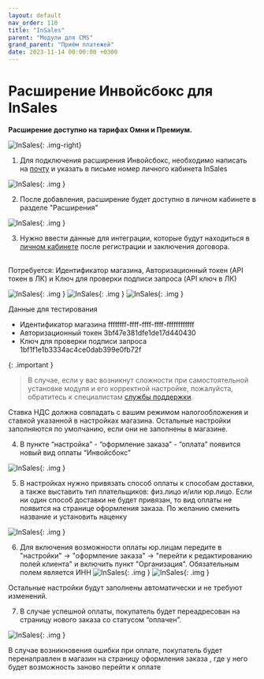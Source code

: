 ```yaml
---
layout: default
nav_order: 110
title: "InSales"
parent: "Модули для CMS"
grand_parent: "Приём платежей"
date: 2023-11-14 00:00:00 +0300
---
```



# Расширение Инвойсбокс для InSales

**Расширение доступно на тарифах Омни и Премиум.**

![InSales](/assets/images/cms/insales.png){: .img-right}

1. Для подключения расширения Инвойсбокс, необходимо написать на [почту](mailto:c-support@invbox.ru) и указать в письме номер личного кабинета InSales

![InSales](/assets/images/cms/insales/1.jpg){: .img }

2. После добавления, расширение будет доступно в личном кабинете в разделе "Расширения" 

![InSales](/assets/images/cms/insales/2.jpg){: .img }

3. Нужно ввести данные для интеграции, которые будут находиться в [личном кабинете](http://business.invoicebox.ru) после регистрации и заключения договора.
<br>
Потребуется: Идентификатор магазина, Авторизационный токен (API токен в ЛК) и Ключ для проверки подписи запроса (API ключ в ЛК)

![InSales](/assets/images/cms/insales/3.jpg){: .img }
![InSales](/assets/images/cms/insales/4.jpg){: .img }
![InSales](/assets/images/cms/insales/5.jpg){: .img }

Данные для тестирования

- Идентификатор магазина ffffffff-ffff-ffff-ffff-ffffffffffff
- Авторизационный токен 3bf47e381dfe1de17d440430
- Ключ для проверки подписи запроса 1bf1f1e1b3334ac4ce0dab399e0fb72f

{: .important }
> В случае, если у вас возникнут сложности при самостоятельной установке модуля и его корректной настройке,
пожалуйста, обратитесь к специалистам [службы поддержки](https://www.invoicebox.ru/ru/contacts/feedback.html).

Ставка НДС должна совпадать с вашим режимом налогообложения и ставкой указанной в настройках магазина. 
Остальные настройки заполняются по умолчанию, если они не заполнены в магазине.


4. В пункте “настройка” - “оформление заказа” - “оплата” появится новый вид оплаты “Инвойсбокс”

![InSales](/assets/images/cms/insales/6.jpg){: .img }

5. В настройках нужно привязать способ оплаты к способам доставки, а также выставить тип плательщиков: физ.лицо и/или юр.лицо. Если ни один способ доставки не будет привязан, то вид оплаты не появится на странице оформления заказа. По желанию сменить название и установить наценку  

![InSales](/assets/images/cms/insales/7.jpg){: .img }

6. Для включения возможности оплаты юр.лицам передите в "настройки" -> "оформление заказа" -> "перейти к редактированию полей клиента" и включить пункт "Организация". Обязательным полем является ИНН
![InSales](/assets/images/cms/insales/102.jpg){: .img }
![InSales](/assets/images/cms/insales/8.jpg){: .img }



Остальные настройки будут заполнены автоматически и не требуют изменений.

7. В случае успешной оплаты, покупатель будет переадресован на страницу нового заказа со статусом “оплачен”.

![InSales](/assets/images/cms/insales/10.jpg){: .img }

В случае возникновения ошибки при оплате, покупатель будет перенаправлен в магазин на страницу оформления заказа , где у него будет возможность заново перейти к оплате

